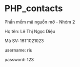 # PHP_contacts
Phần mềm mã nguồn mở - Nhóm 2

Họ tên: Lê Thị Ngọc Diệu

Mã SV: 16T1021023

username: riu

password: 123

